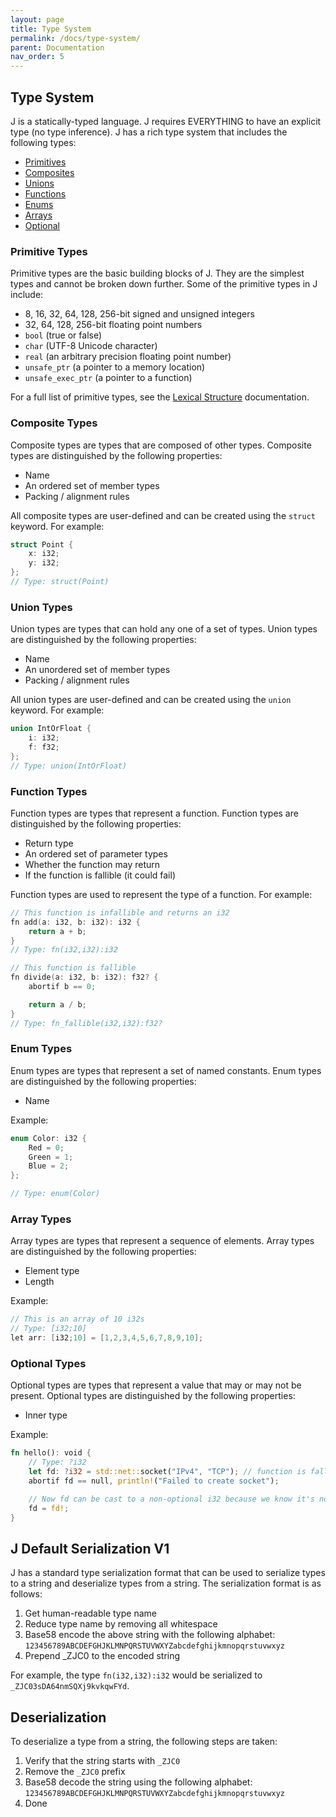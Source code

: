 ```yaml
---
layout: page
title: Type System
permalink: /docs/type-system/
parent: Documentation
nav_order: 5
---
```


Type System
---

J is a statically-typed language. J requires EVERYTHING to have an explicit type (no type inference). J has a rich type system that includes the following types:

- [Primitives](#primitive-types)
- [Composites](#composite-types)
- [Unions](#union-types)
- [Functions](#function-types)
- [Enums](#enum-types)
- [Arrays](#array-types)
- [Optional](#optional-types)

### Primitive Types
Primitive types are the basic building blocks of J. They are the simplest types and cannot be broken down further. Some of the primitive types in J include:
- 8, 16, 32, 64, 128, 256-bit signed and unsigned integers
- 32, 64, 128, 256-bit floating point numbers
- `bool` (true or false)
- `char` (UTF-8 Unicode character)
- `real` (an arbitrary precision floating point number)
- `unsafe_ptr` (a pointer to a memory location)
- `unsafe_exec_ptr` (a pointer to a function)

For a full list of primitive types, see the [Lexical Structure](/docs/lexical-structure/#primitive-types) documentation.

### Composite Types
Composite types are types that are composed of other types. Composite types are distinguished by the following properties:
- Name
- An ordered set of member types
- Packing / alignment rules

All composite types are user-defined and can be created using the `struct` keyword. For example:
```c
struct Point {
    x: i32;
    y: i32;
};
// Type: struct(Point)
```

### Union Types
Union types are types that can hold any one of a set of types. Union types are distinguished by the following properties:
- Name
- An unordered set of member types
- Packing / alignment rules

All union types are user-defined and can be created using the `union` keyword. For example:
```c
union IntOrFloat {
    i: i32;
    f: f32;
};
// Type: union(IntOrFloat)
```
### Function Types
Function types are types that represent a function. Function types are distinguished by the following properties:
- Return type
- An ordered set of parameter types
- Whether the function may return
- If the function is fallible (it could fail)

Function types are used to represent the type of a function. For example:
```c
// This function is infallible and returns an i32
fn add(a: i32, b: i32): i32 {
    return a + b;
}
// Type: fn(i32,i32):i32

// This function is fallible
fn divide(a: i32, b: i32): f32? {
    abortif b == 0;

    return a / b;
}
// Type: fn_fallible(i32,i32):f32?
```

### Enum Types
Enum types are types that represent a set of named constants. Enum types are distinguished by the following properties:
- Name

Example:
```c
enum Color: i32 {
    Red = 0;
    Green = 1;
    Blue = 2;
};

// Type: enum(Color)
```

### Array Types
Array types are types that represent a sequence of elements. Array types are distinguished by the following properties:
- Element type
- Length

Example:
```c
// This is an array of 10 i32s
// Type: [i32;10]
let arr: [i32;10] = [1,2,3,4,5,6,7,8,9,10];

```

### Optional Types
Optional types are types that represent a value that may or may not be present. Optional types are distinguished by the following properties:
- Inner type

Example:
```rs
fn hello(): void {
    // Type: ?i32
    let fd: ?i32 = std::net::socket("IPv4", "TCP"); // function is fallible
    abortif fd == null, println!("Failed to create socket");

    // Now fd can be cast to a non-optional i32 because we know it's not null
    fd = fd!;
}
```

## J Default Serialization V1
J has a standard type serialization format that can be used to serialize types to a string and deserialize types from a string. The serialization format is as follows:
1. Get human-readable type name
1. Reduce type name by removing all whitespace
1. Base58 encode the above string with the following alphabet: `123456789ABCDEFGHJKLMNPQRSTUVWXYZabcdefghijkmnopqrstuvwxyz`
1. Prepend _ZJC0 to the encoded string

For example, the type `fn(i32,i32):i32` would be serialized to `_ZJC03sDA64nmSQXj9kvkqwFYd`.

## Deserialization
To deserialize a type from a string, the following steps are taken:
1. Verify that the string starts with `_ZJC0`
1. Remove the `_ZJC0` prefix
1. Base58 decode the string using the following alphabet: `123456789ABCDEFGHJKLMNPQRSTUVWXYZabcdefghijkmnopqrstuvwxyz`
1. Done    